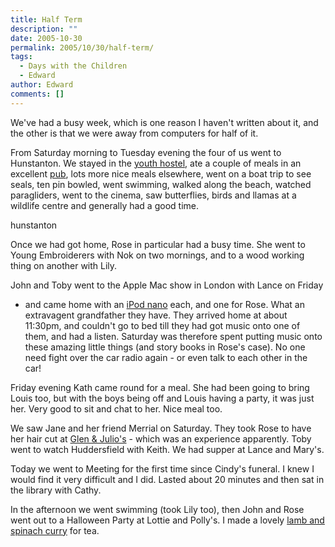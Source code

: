 ```yaml
---
title: Half Term
description: ""
date: 2005-10-30
permalink: 2005/10/30/half-term/
tags:
  - Days with the Children
  - Edward
author: Edward
comments: []
---
```


We\'ve had a busy week, which is one reason I haven\'t written about it,
and the other is that we were away from computers for half of it.

From Saturday morning to Tuesday evening the four of us went to
Hunstanton. We stayed in the [youth hostel][1], ate a couple of meals in
an excellent [pub][2], lots more nice meals elsewhere, went on a boat
trip to see seals, ten pin bowled, went swimming, walked along the
beach, watched paragliders, went to the cinema, saw butterflies, birds
and llamas at a wildlife centre and generally had a good time.

<wpg2>hunstanton</wpg2>

Once we had got home, Rose in particular had a busy time. She went to
Young Embroiderers with Nok on two mornings, and to a wood working thing
on another with Lily.

John and Toby went to the Apple Mac show in London with Lance on Friday
- and came home with an [iPod nano][3] each, and one for Rose. What an
extravagent grandfather they have. They arrived home at about 11:30pm,
and couldn\'t go to bed till they had got music onto one of them, and
had a listen. Saturday was therefore spent putting music onto these
amazing little things (and story books in Rose\'s case). No one need
fight over the car radio again - or even talk to each other in the car!

Friday evening Kath came round for a meal. She had been going to bring
Louis too, but with the boys being off and Louis having a party, it was
just her. Very good to sit and chat to her. Nice meal too.

We saw Jane and her friend Merrial on Saturday. They took Rose to have
her hair cut at [Glen &amp; Julio\'s][4] - which was an experience
apparently. Toby went to watch Huddersfield with Keith. We had supper at
Lance and Mary\'s.

Today we went to Meeting for the first time since Cindy\'s funeral. I
knew I would find it very difficult and I did. Lasted about 20 minutes
and then sat in the library with Cathy.

In the afternoon we went swimming (took Lily too), then John and Rose
went out to a Halloween Party at Lottie and Polly\'s. I made a lovely
[lamb and spinach curry][5] for tea.



[1]: https://www.yha.org.uk/hostel/hostelpages/101.html
[2]: https://www.roseandcrownsnettisham.co.uk
[3]: https://www.apple.com/uk/ipodnano/
[4]: https://archive.thisisyork.co.uk/1999/10/28/321250.html
[5]: https://uktv.co.uk/food/recipe/aid/534274
